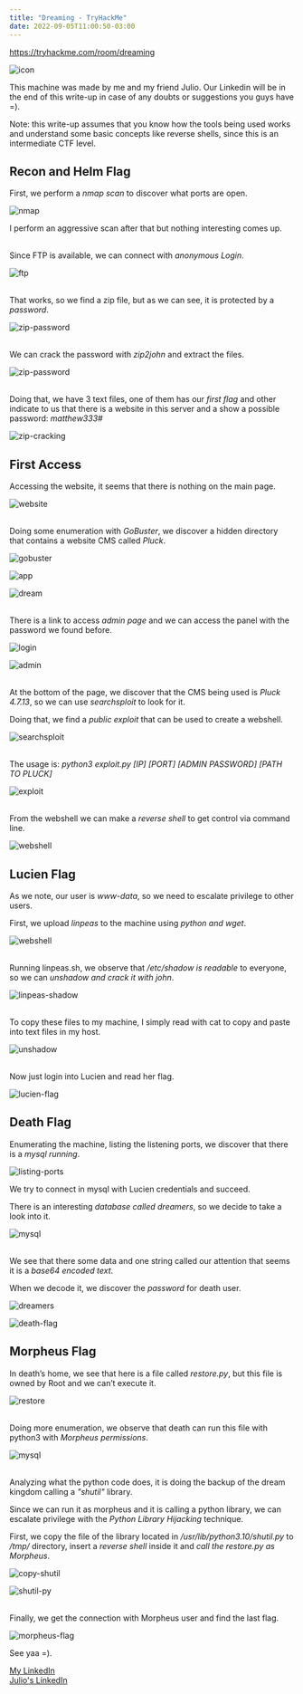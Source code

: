 ```yaml
---
title: "Dreaming - TryHackMe"
date: 2022-09-05T11:00:50-03:00
---
```


https://tryhackme.com/room/dreaming

![icon](/dreaming/icon.jpg)

This machine was made by me and my friend Julio. Our Linkedin will be in the end of this write-up in case of any doubts or suggestions you guys have =).

Note: this write-up assumes that you know how the tools being used works and understand some basic concepts like reverse shells, since this is an intermediate CTF level.

## **Recon and Helm Flag**

First, we perform a *nmap scan* to discover what ports are open.

![nmap](/dreaming/initial-nmap.png)

I perform an aggressive scan after that but nothing interesting comes up.

\
Since FTP is available, we can connect with *anonymous Login*.

![ftp](/dreaming/ftp-anonymous.png)

\
That works, so we find a zip file, but as we can see, it is protected by a *password*.

![zip-password](/dreaming/zip-password-protected.png)

\
We can crack the password with *zip2john* and extract the files.

![zip-password](/dreaming/zip-cracking.png)

\
Doing that, we have 3 text files, one of them has our *first flag* and other indicate to us that there is a website in this server and a show a possible password: *matthew333#*

![zip-cracking](/dreaming/reading-files.png)

## **First Access**

Accessing the website, it seems that there is nothing on the main page.

![website](/dreaming/website.png)

\
Doing some enumeration with *GoBuster*, we discover a hidden directory that contains a website CMS called *Pluck*.

![gobuster](/dreaming/gobuster.png)

![app](/dreaming/accessing-app.png)

![dream](/dreaming/accessing-dream.png)

\
There is a link to access *admin page* and we can access the panel with the password we found before.

![login](/dreaming/admin-login.png)

![admin](/dreaming/admin-panel.png)

\
At the bottom of the page, we discover that the CMS being used is *Pluck 4.7.13*, so we can use *searchsploit* to look for it.  

Doing that, we find a *public exploit* that can be used to create a webshell.

![searchsploit](/dreaming/searchsploit.png)

\
The usage is: *python3 exploit.py [IP] [PORT] [ADMIN PASSWORD] [PATH TO PLUCK]*

![exploit](/dreaming/using-exploit.png)

\
From the webshell we can make a *reverse shell* to get control via command line.

![webshell](/dreaming/webshell.png)

## **Lucien Flag**

As we note, our user is *www-data*, so we need to escalate privilege to other users.  

First, we upload *linpeas* to the machine using *python and wget*.

![webshell](/dreaming/linpeas-download.png)

\
Running linpeas.sh, we observe that */etc/shadow is readable* to everyone, so we can *unshadow and crack it with john*.

![linpeas-shadow](/dreaming/linpeas-shadow.png)

\
To copy these files to my machine, I simply read with cat to copy and paste into text files in my host.

![unshadow](/dreaming/cracking-lucien.png)

\
Now just login into Lucien and read her flag.

![lucien-flag](/dreaming/lucien-flag.png)

## **Death Flag**

Enumerating the machine, listing the listening ports, we discover that there is a *mysql running*.

![listing-ports](/dreaming/listing-ports.png)

We try to connect in mysql with Lucien credentials and succeed.  

There is an interesting *database called dreamers*, so we decide to take a look into it.

![mysql](/dreaming/connecting-mysql.png)

\
We see that there some data and one string called our attention that seems it is a *base64 encoded text*.  

When we decode it, we discover the *password* for death user.

![dreamers](/dreaming/mysql-password.png)

![death-flag](/dreaming/death-flag.png)

## **Morpheus Flag**

In death’s home, we see that here is a file called *restore.py*, but this file is owned by Root and we can’t execute it.

![restore](/dreaming/restore-py.png)

\
Doing more enumeration, we observe that death can run this file with python3 with *Morpheus permissions*.

![mysql](/dreaming/first-use.png)

\
Analyzing what the python code does, it is doing the backup of the dream kingdom calling a *"shutil"* library. 

Since we can run it as morpheus and it is calling a python library, we can escalate privilege with the *Python Library Hijacking* technique.

First, we copy the file of the library located in */usr/lib/python3.10/shutil.py* to */tmp/* directory, insert a *reverse shell* inside it and *call the restore.py as Morpheus*.

![copy-shutil](/dreaming/copy-shutil.png)

![shutil-py](/dreaming/shutil-py.png)

\
Finally, we get the connection with Morpheus user and find the last flag.

![morpheus-flag](/dreaming/morpheus-flag.png)

See yaa =).

[My LinkedIn](https://www.linkedin.com/in/eduardo-bido-541430193/)  
[Julio's LinkedIn](https://www.linkedin.com/in/julio-cfa/)